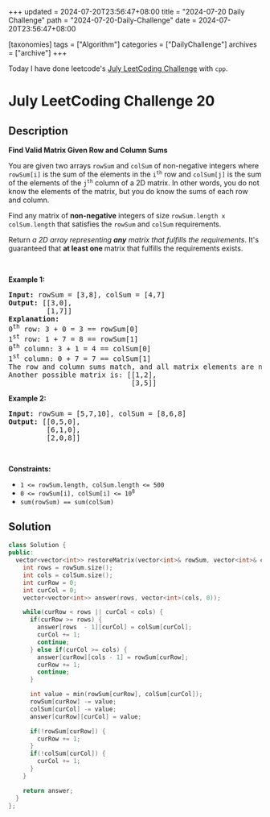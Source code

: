+++
updated = 2024-07-20T23:56:47+08:00
title = "2024-07-20 Daily Challenge"
path = "2024-07-20-Daily-Challenge"
date = 2024-07-20T23:56:47+08:00

[taxonomies]
tags = ["Algorithm"]
categories = ["DailyChallenge"]
archives = ["archive"]
+++

Today I have done leetcode's [July LeetCoding Challenge](https://leetcode.com/problems/find-valid-matrix-given-row-and-column-sums/) with `cpp`.

<!-- more -->

# July LeetCoding Challenge 20

## Description

**Find Valid Matrix Given Row and Column Sums**

<p>You are given two arrays <code>rowSum</code> and <code>colSum</code> of non-negative integers where <code>rowSum[i]</code> is the sum of the elements in the <code>i<sup>th</sup></code> row and <code>colSum[j]</code> is the sum of the elements of the <code>j<sup>th</sup></code> column of a 2D matrix. In other words, you do not know the elements of the matrix, but you do know the sums of each row and column.</p>

<p>Find any matrix of <strong>non-negative</strong> integers of size <code>rowSum.length x colSum.length</code> that satisfies the <code>rowSum</code> and <code>colSum</code> requirements.</p>

<p>Return <em>a 2D array representing <strong>any</strong> matrix that fulfills the requirements</em>. It&#39;s guaranteed that <strong>at least one </strong>matrix that fulfills the requirements exists.</p>

<p>&nbsp;</p>
<p><strong class="example">Example 1:</strong></p>

<pre>
<strong>Input:</strong> rowSum = [3,8], colSum = [4,7]
<strong>Output:</strong> [[3,0],
         [1,7]]
<strong>Explanation:</strong> 
0<sup>th</sup> row: 3 + 0 = 3 == rowSum[0]
1<sup>st</sup> row: 1 + 7 = 8 == rowSum[1]
0<sup>th</sup> column: 3 + 1 = 4 == colSum[0]
1<sup>st</sup> column: 0 + 7 = 7 == colSum[1]
The row and column sums match, and all matrix elements are non-negative.
Another possible matrix is: [[1,2],
                             [3,5]]
</pre>

<p><strong class="example">Example 2:</strong></p>

<pre>
<strong>Input:</strong> rowSum = [5,7,10], colSum = [8,6,8]
<strong>Output:</strong> [[0,5,0],
         [6,1,0],
         [2,0,8]]
</pre>

<p>&nbsp;</p>
<p><strong>Constraints:</strong></p>

<ul>
	<li><code>1 &lt;= rowSum.length, colSum.length &lt;= 500</code></li>
	<li><code>0 &lt;= rowSum[i], colSum[i] &lt;= 10<sup>8</sup></code></li>
	<li><code>sum(rowSum) == sum(colSum)</code></li>
</ul>


## Solution

``` cpp
class Solution {
public:
  vector<vector<int>> restoreMatrix(vector<int>& rowSum, vector<int>& colSum) {
    int rows = rowSum.size();
    int cols = colSum.size();
    int curRow = 0;
    int curCol = 0;
    vector<vector<int>> answer(rows, vector<int>(cols, 0));

    while(curRow < rows || curCol < cols) {
      if(curRow >= rows) {
        answer[rows  - 1][curCol] = colSum[curCol];
        curCol += 1;
        continue;
      } else if(curCol >= cols) {
        answer[curRow][cols - 1] = rowSum[curRow];
        curRow += 1;
        continue;
      }

      int value = min(rowSum[curRow], colSum[curCol]);
      rowSum[curRow] -= value;
      colSum[curCol] -= value;
      answer[curRow][curCol] = value;

      if(!rowSum[curRow]) {
        curRow += 1;
      }
      if(!colSum[curCol]) {
        curCol += 1;
      }
    }

    return answer;
  }
};
```
